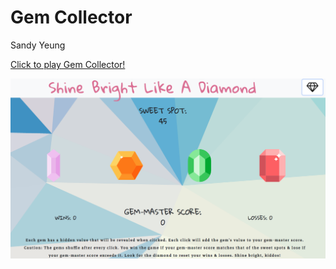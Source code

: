 # Gem Collector

Sandy Yeung

<a href="https://Sandynism.github.io/unit-4-game">Click to play Gem Collector!</a>

![](assets/images/gem-collector-ss.png)